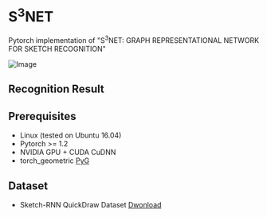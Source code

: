 # S<sup>3</sup>NET
Pytorch implementation of "S<sup>3</sup>NET: GRAPH REPRESENTATIONAL NETWORK FOR SKETCH RECOGNITION"

![Image](https://github.com/BUPTYangLan/s3net/blob/master/img_folder/architecture_10.png)

## Recognition Result


## Prerequisites
 - Linux (tested on Ubuntu 16.04)</br>
 - Pytorch >= 1.2</br>
 - NVIDIA GPU + CUDA CuDNN</br>
 - torch_geometric [PyG](https://github.com/rusty1s/pytorch_geometric)</br>
 
 ## Dataset
 - Sketch-RNN QuickDraw Dataset [Dwonload](https://console.cloud.google.com/storage/quickdraw_dataset/sketchrnn)
 
 
